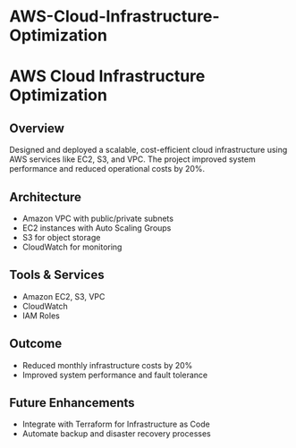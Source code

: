 # AWS-Cloud-Infrastructure-Optimization
# AWS Cloud Infrastructure Optimization

## Overview
Designed and deployed a scalable, cost-efficient cloud infrastructure using AWS services like EC2, S3, and VPC. The project improved system performance and reduced operational costs by 20%.

## Architecture
- Amazon VPC with public/private subnets
- EC2 instances with Auto Scaling Groups
- S3 for object storage
- CloudWatch for monitoring

## Tools & Services
- Amazon EC2, S3, VPC
- CloudWatch
- IAM Roles

## Outcome
- Reduced monthly infrastructure costs by 20%
- Improved system performance and fault tolerance

## Future Enhancements
- Integrate with Terraform for Infrastructure as Code
- Automate backup and disaster recovery processes
